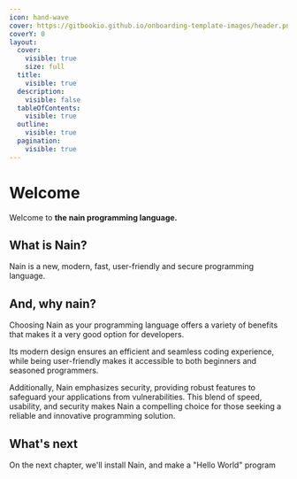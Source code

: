 ```yaml
---
icon: hand-wave
cover: https://gitbookio.github.io/onboarding-template-images/header.png
coverY: 0
layout:
  cover:
    visible: true
    size: full
  title:
    visible: true
  description:
    visible: false
  tableOfContents:
    visible: true
  outline:
    visible: true
  pagination:
    visible: true
---
```


# Welcome

Welcome to **the nain programming language.**

## What is Nain?

Nain is a new, modern, fast, user-friendly and secure programming language.



## And, why nain?



Choosing Nain as your programming language offers a variety of benefits that makes it a very good option for developers.

&#x20;Its modern design ensures an efficient and seamless coding experience, while being user-friendly makes it accessible to both beginners and seasoned programmers.&#x20;

Additionally, Nain emphasizes security, providing robust features to safeguard your applications from vulnerabilities. This blend of speed, usability, and security makes Nain a compelling choice for those seeking a reliable and innovative programming solution.



## What's next

On the next chapter, we'll install Nain, and make a "Hello World" program
